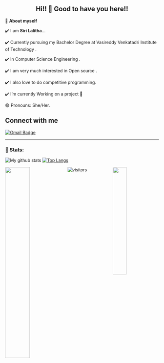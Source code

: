 <h2 align=center>Hi!!  👋 Good to have you here!!</h2>

🌱 **About myself**<br>

✔️ I am **Siri Lalitha**...  

✔️ Currently pursuing my Bachelor Degree at Vasireddy Venkatadri Institute of Technology .

✔️ In Computer Science Engineering .

✔️ I am very much interested in Open source . 

✔️ I also love to do competitive programming.<br>
     
✔️ I’m currently Working on a project 👯
 
😄 Pronouns: She/Her.
<br>
 
## Connect with me

[![Gmail Badge](https://img.shields.io/badge/-sirilalitha9088@gmail.com-c14438?style=flat-square&logo=Gmail&logoColor=white&link=mailto:sirilalitha9088@gmail.com)](mailto:sirilalitha9088@gmail.com)

<hr>

### 📶 Stats:

![My github stats](https://github-readme-stats.vercel.app/api?username=sirilalithaadapa&show_icons=true&title_color=fff&icon_color=79ff97&text_color=9f9f9f&bg_color=151515&count_private=true&width=40%&align=left)  [![Top Langs](https://github-readme-stats.vercel.app/api/top-langs/?username=sirilalithaadapa&theme=dark&layout=compact&align=right&width=40%)](https://github.com/sirilalithaadapa/github-readme-stats)

<img src="https://coolguy.website/aesthetic/assets/tulips.gif" align="left" width="40%"> <img src="https://surat.ertir.com/NtIV1wRg9zbjKJTZwJ.gif" align="right" width="30%">



![visitors](https://profile-counter.glitch.me/sirilalithaadapa/count.svg?align=center)
